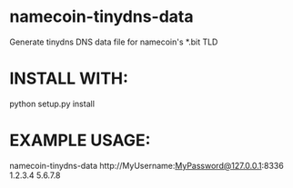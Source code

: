 namecoin-tinydns-data
=====================

Generate tinydns DNS data file for namecoin's *.bit TLD



INSTALL WITH:
=============

  python setup.py install



EXAMPLE USAGE:
==============

  namecoin-tinydns-data http://MyUsername:MyPassword@127.0.0.1:8336 1.2.3.4 5.6.7.8
